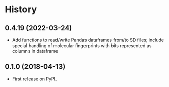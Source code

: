 # History


## 0.4.19 (2022-03-24)
- Add functions to read/write Pandas dataframes from/to SD files; include special
  handling of molecular fingerprints with bits represented as columns in dataframe

## 0.1.0 (2018-04-13)

- First release on PyPI.
